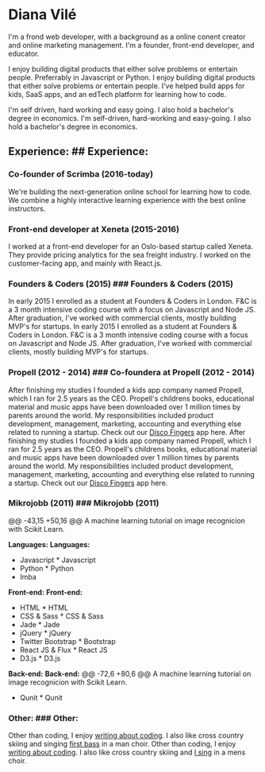 # Diana Vilé 
I'm a frond web developer, with a background as a online conent creator and online marketing management. I'm a founder, front-end developer, and educator. 


I enjoy building digital products that either solve problems or entertain people. Preferrably in Javascript or Python.	I enjoy building digital products that either solve problems or entertain people. I've helped build apps for kids, SaaS apps, and an edTech platform for learning how to code.


I'm self driven, hard working and easy going. I also hold a bachelor's degree in economics.	I'm self-driven, hard-working and easy-going. I also hold a bachelor's degree in economics.


## Experience:	## Experience:


### Co-founder of Scrimba (2016-today)

We're building the next-generation online school for learning how to code. We combine a highly interactive learning experience with the best online instructors.

### Front-end developer at Xeneta (2015-2016)
I worked at a front-end developer for an Oslo-based startup called Xeneta. They provide pricing analytics for the sea freight industry. I worked on the customer-facing app, and mainly with React.js.

### Founders & Coders (2015)	### Founders & Coders (2015)
In early 2015 I enrolled as a student at Founders & Coders in London. F&C is a 3 month intensive coding course with a focus on Javascript and Node JS. After graduation, I've worked with commercial clients, mostly building MVP's for startups.	In early 2015 I enrolled as a student at Founders & Coders in London. F&C is a 3 month intensive coding course with a focus on Javascript and Node JS. After graduation, I've worked with commercial clients, mostly building MVP's for startups.


### Propell (2012 - 2014)	### Co-foundera at Propell (2012 - 2014)
After finishing my studies I founded a kids app company named Propell, which I ran for 2.5 years as the CEO. Propell's childrens books, educational material and music apps have been downloaded over 1 million times by parents around the world. My responsibilities included product development, management, marketing, accounting and everything else related to running a startup. Check out our [Disco Fingers](https://itunes.apple.com/us/app/disco-fingers/id809680953?mt=8) app here.	After finishing my studies I founded a kids app company named Propell, which I ran for 2.5 years as the CEO. Propell's childrens books, educational material and music apps have been downloaded over 1 million times by parents around the world. My responsibilities included product development, management, marketing, accounting and everything else related to running a startup. Check out our [Disco Fingers](https://itunes.apple.com/us/app/disco-fingers/id809680953?mt=8) app here.


### Mikrojobb (2011)	### Mikrojobb (2011)
@@ -43,15 +50,16 @@ A machine learning tutorial on image recognicion with Scikit Learn.


**Languages:**	**Languages:**
* Javascript	* Javascript
* Python 	* Python
* Imba


**Front-end:**	**Front-end:**
* HTML	* HTML
* CSS & Sass	* CSS & Sass
* Jade	* Jade
* jQuery	* jQuery
* Twitter Bootstrap	* Bootstrap
* React JS & Flux	* React JS
* D3.js	* D3.js


**Back-end:**	**Back-end:**
@@ -72,6 +80,6 @@ A machine learning tutorial on image recognicion with Scikit Learn.
* Qunit	* Qunit


### Other:	### Other:
Other than coding, I enjoy [writing about coding](https://medium.com/@oslokommuneper/machine-learning-in-a-week-a0da25d59850). I also like cross country skiing and singing [first bass](https://www.youtube.com/watch?v=4ZueSTd63TA) in a man choir.	Other than coding, I enjoy [writing about coding](https://medium.com/@oslokommuneper/machine-learning-in-a-week-a0da25d59850). I also like cross country skiing and [I sing](https://www.youtube.com/watch?v=4ZueSTd63TA) in a mens choir.


